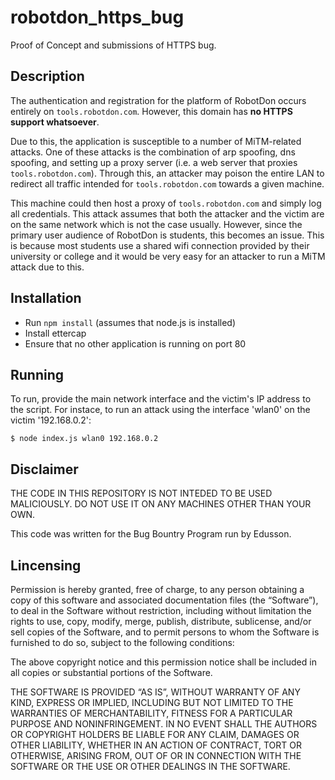 # robotdon_https_bug

Proof of Concept and submissions of HTTPS bug.

## Description

The authentication and registration for the platform of RobotDon occurs entirely on
`tools.robotdon.com`. However, this domain has **no HTTPS support whatsoever**.

Due to this, the application is susceptible to a number of MiTM-related attacks. One
of these attacks is the combination of arp spoofing, dns spoofing, and setting up a 
proxy server (i.e. a web server that proxies `tools.robotdon.com`). Through this, an
attacker may poison the entire LAN to redirect all traffic intended for `tools.robotdon.com`
towards a given machine.

This machine could then host a proxy of `tools.robotdon.com` and simply log all credentials.
This attack assumes that both the attacker and the victim are on the same network which
is not the case usually. However, since the primary user audience of RobotDon is students,
this becomes an issue. This is because most students use a shared wifi connection provided
by their university or college and it would be very easy for an attacker to run a MiTM attack
due to this.

## Installation

 - Run `npm install` (assumes that node.js is installed)
 - Install ettercap
 - Ensure that no other application is running on port 80

## Running

To run, provide the main network interface and the victim's IP address to the script. For instace,
to run an attack using the interface 'wlan0' on the victim '192.168.0.2':

```
$ node index.js wlan0 192.168.0.2
```

## Disclaimer

THE CODE IN THIS REPOSITORY IS NOT INTEDED TO BE USED MALICIOUSLY. DO NOT USE IT ON ANY MACHINES
OTHER THAN YOUR OWN.

This code was written for the Bug Bountry Program run by Edusson.

## Lincensing

Permission is hereby granted, free of charge, to any person obtaining a copy of this software and associated
documentation files (the “Software”), to deal in the Software without restriction, including without limitation
the rights to use, copy, modify, merge, publish, distribute, sublicense, and/or sell copies of the Software, and
to permit persons to whom the Software is furnished to do so, subject to the following conditions:

The above copyright notice and this permission notice shall be included in all copies or substantial portions of
the Software.

THE SOFTWARE IS PROVIDED “AS IS”, WITHOUT WARRANTY OF ANY KIND, EXPRESS OR IMPLIED, INCLUDING BUT NOT LIMITED TO
THE WARRANTIES OF MERCHANTABILITY, FITNESS FOR A PARTICULAR PURPOSE AND NONINFRINGEMENT. IN NO EVENT SHALL THE
AUTHORS OR COPYRIGHT HOLDERS BE LIABLE FOR ANY CLAIM, DAMAGES OR OTHER LIABILITY, WHETHER IN AN ACTION OF CONTRACT,
TORT OR OTHERWISE, ARISING FROM, OUT OF OR IN CONNECTION WITH THE SOFTWARE OR THE USE OR OTHER DEALINGS IN THE SOFTWARE.